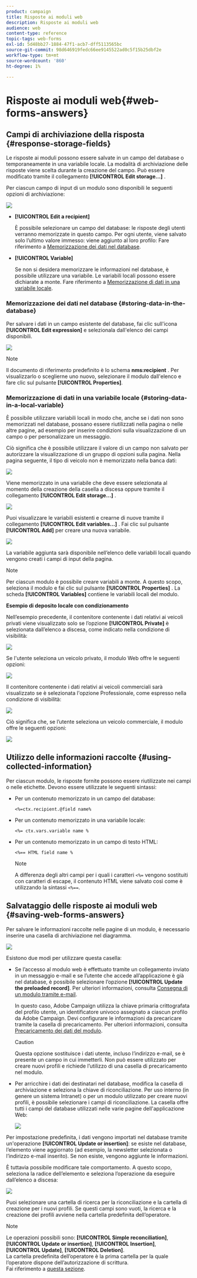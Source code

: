 ```yaml
---
product: campaign
title: Risposte ai moduli web
description: Risposte ai moduli web
audience: web
content-type: reference
topic-tags: web-forms
exl-id: 5d48bb27-1884-47f1-acb7-dff5113565bc
source-git-commit: 98d646919fedc66ee9145522ad0c5f15b25dbf2e
workflow-type: tm+mt
source-wordcount: '860'
ht-degree: 1%

---
```


# Risposte ai moduli web{#web-forms-answers}

## Campi di archiviazione della risposta {#response-storage-fields}

Le risposte ai moduli possono essere salvate in un campo del database o temporaneamente in una variabile locale. La modalità di archiviazione delle risposte viene scelta durante la creazione del campo. Può essere modificato tramite il collegamento **[!UICONTROL Edit storage...]** .

Per ciascun campo di input di un modulo sono disponibili le seguenti opzioni di archiviazione:

![](assets/s_ncs_admin_survey_select_storage.png)

* **[!UICONTROL Edit a recipient]**

   È possibile selezionare un campo del database: le risposte degli utenti verranno memorizzate in questo campo. Per ogni utente, viene salvato solo l’ultimo valore immesso: viene aggiunto al loro profilo: Fare riferimento a [Memorizzazione dei dati nel database](#storing-data-in-the-database).

* **[!UICONTROL Variable]**

   Se non si desidera memorizzare le informazioni nel database, è possibile utilizzare una variabile. Le variabili locali possono essere dichiarate a monte. Fare riferimento a [Memorizzazione di dati in una variabile locale](#storing-data-in-a-local-variable).

### Memorizzazione dei dati nel database {#storing-data-in-the-database}

Per salvare i dati in un campo esistente del database, fai clic sull&#39;icona **[!UICONTROL Edit expression]** e selezionala dall&#39;elenco dei campi disponibili.

![](assets/s_ncs_admin_survey_storage_type1.png)

>[!NOTE]
>
>Il documento di riferimento predefinito è lo schema **nms:recipient** . Per visualizzarlo o sceglierne uno nuovo, selezionare il modulo dall&#39;elenco e fare clic sul pulsante **[!UICONTROL Properties]**.

### Memorizzazione di dati in una variabile locale {#storing-data-in-a-local-variable}

È possibile utilizzare variabili locali in modo che, anche se i dati non sono memorizzati nel database, possano essere riutilizzati nella pagina o nelle altre pagine, ad esempio per inserire condizioni sulla visualizzazione di un campo o per personalizzare un messaggio.

Ciò significa che è possibile utilizzare il valore di un campo non salvato per autorizzare la visualizzazione di un gruppo di opzioni sulla pagina. Nella pagina seguente, il tipo di veicolo non è memorizzato nella banca dati:

![](assets/s_ncs_admin_survey_no_storage_variable.png)

Viene memorizzato in una variabile che deve essere selezionata al momento della creazione della casella a discesa oppure tramite il collegamento **[!UICONTROL Edit storage...]** .

![](assets/s_ncs_admin_survey_no_storage_variable2.png)

Puoi visualizzare le variabili esistenti e crearne di nuove tramite il collegamento **[!UICONTROL Edit variables...]** . Fai clic sul pulsante **[!UICONTROL Add]** per creare una nuova variabile.

![](assets/s_ncs_admin_survey_add_a_variable.png)

La variabile aggiunta sarà disponibile nell’elenco delle variabili locali quando vengono creati i campi di input della pagina.

>[!NOTE]
>
>Per ciascun modulo è possibile creare variabili a monte. A questo scopo, seleziona il modulo e fai clic sul pulsante **[!UICONTROL Properties]** . La scheda **[!UICONTROL Variables]** contiene le variabili locali del modulo.

**Esempio di deposito locale con condizionamento**

Nell’esempio precedente, il contenitore contenente i dati relativi ai veicoli privati viene visualizzato solo se l’opzione **[!UICONTROL Private]** è selezionata dall’elenco a discesa, come indicato nella condizione di visibilità:

![](assets/s_ncs_admin_survey_add_a_condition.png)

Se l&#39;utente seleziona un veicolo privato, il modulo Web offre le seguenti opzioni:

![](assets/s_ncs_admin_survey_no_storage_conda.png)

Il contenitore contenente i dati relativi ai veicoli commerciali sarà visualizzato se è selezionata l&#39;opzione Professionale, come espresso nella condizione di visibilità:

![](assets/s_ncs_admin_survey_view_a_condition.png)

Ciò significa che, se l’utente seleziona un veicolo commerciale, il modulo offre le seguenti opzioni:

![](assets/s_ncs_admin_survey_no_storage_condb.png)

## Utilizzo delle informazioni raccolte {#using-collected-information}

Per ciascun modulo, le risposte fornite possono essere riutilizzate nei campi o nelle etichette. Devono essere utilizzate le seguenti sintassi:

* Per un contenuto memorizzato in un campo del database:

   ```
   <%=ctx.recipient.@field name%
   ```

* Per un contenuto memorizzato in una variabile locale:

   ```
   <%= ctx.vars.variable name %
   ```

* Per un contenuto memorizzato in un campo di testo HTML:

   ```
   <%== HTML field name %
   ```

   >[!NOTE]
   >
   >A differenza degli altri campi per i quali i caratteri `<%=` vengono sostituiti con caratteri di escape, il contenuto HTML viene salvato così come è utilizzando la sintassi `<%==`.

## Salvataggio delle risposte ai moduli web {#saving-web-forms-answers}

Per salvare le informazioni raccolte nelle pagine di un modulo, è necessario inserire una casella di archiviazione nel diagramma.

![](assets/s_ncs_admin_survey_save_box.png)

Esistono due modi per utilizzare questa casella:

* Se l’accesso al modulo web è effettuato tramite un collegamento inviato in un messaggio e-mail e se l’utente che accede all’applicazione è già nel database, è possibile selezionare l’opzione **[!UICONTROL Update the preloaded record]**. Per ulteriori informazioni, consulta [Consegna di un modulo tramite e-mail](../../web/using/publishing-a-web-form.md#delivering-a-form-via-email).

   In questo caso, Adobe Campaign utilizza la chiave primaria crittografata del profilo utente, un identificatore univoco assegnato a ciascun profilo da Adobe Campaign. Devi configurare le informazioni da precaricare tramite la casella di precaricamento. Per ulteriori informazioni, consulta [Precaricamento dei dati del modulo](../../web/using/publishing-a-web-form.md#pre-loading-the-form-data).

   >[!CAUTION]
   >
   >Questa opzione sostituisce i dati utente, incluso l’indirizzo e-mail, se è presente un campo in cui immetterli. Non può essere utilizzato per creare nuovi profili e richiede l’utilizzo di una casella di precaricamento nel modulo.

* Per arricchire i dati dei destinatari nel database, modifica la casella di archiviazione e seleziona la chiave di riconciliazione. Per uso interno (in genere un sistema Intranet) o per un modulo utilizzato per creare nuovi profili, è possibile selezionare i campi di riconciliazione. La casella offre tutti i campi del database utilizzati nelle varie pagine dell&#39;applicazione Web:

   ![](assets/s_ncs_admin_survey_save_box_edit.png)

Per impostazione predefinita, i dati vengono importati nel database tramite un&#39;operazione **[!UICONTROL Update or insertion]**: se esiste nel database, l’elemento viene aggiornato (ad esempio, la newsletter selezionata o l’indirizzo e-mail inserito). Se non esiste, vengono aggiunte le informazioni.

È tuttavia possibile modificare tale comportamento. A questo scopo, seleziona la radice dell’elemento e seleziona l’operazione da eseguire dall’elenco a discesa:

![](assets/s_ncs_admin_survey_save_operation.png)

Puoi selezionare una cartella di ricerca per la riconciliazione e la cartella di creazione per i nuovi profili. Se questi campi sono vuoti, la ricerca e la creazione dei profili avviene nella cartella predefinita dell’operatore.

>[!NOTE]
>
>Le operazioni possibili sono: **[!UICONTROL Simple reconciliation]**, **[!UICONTROL Update or insertion]**, **[!UICONTROL Insertion]**, **[!UICONTROL Update]**, **[!UICONTROL Deletion]**.\
>La cartella predefinita dell’operatore è la prima cartella per la quale l’operatore dispone dell’autorizzazione di scrittura.\
>Fai riferimento a [questa sezione](../../platform/using/access-management.md).
